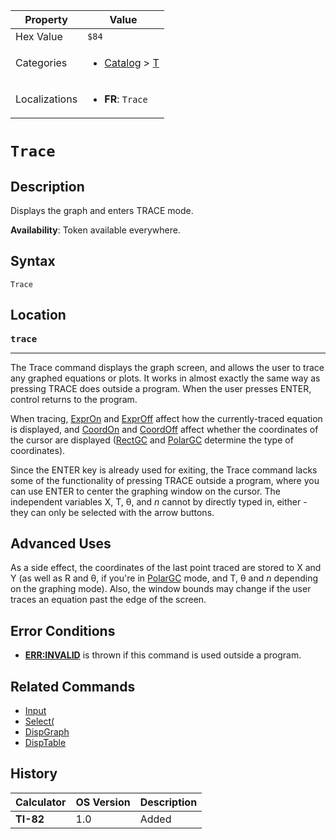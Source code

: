 | Property      | Value |
|---------------|-------|
| Hex Value     | `$84`|
| Categories    | <ul><li>[Catalog](<../categories/Catalog.md>) > [T](<../categories/Catalog.md#T>)</li></ul> |
| Localizations | <ul><li><b>FR</b>: `Trace`</li></ul> |

# `Trace`

## Description
Displays the graph and enters TRACE mode.


<b>Availability</b>: Token available everywhere.

## Syntax
`Trace`

## Location
<tt><kbd><b>trace</b></kbd></tt>
<hr>

The Trace command displays the graph screen, and allows the user to trace any graphed equations or plots. It works in almost exactly the same way as pressing TRACE does outside a program. When the user presses ENTER, control returns to the program.

When tracing, [ExprOn](/expron) and [ExprOff](/exproff) affect how the currently-traced equation is displayed, and [CoordOn](/coordon) and [CoordOff](/coordoff) affect whether the coordinates of the cursor are displayed ([RectGC](/rectgc) and [PolarGC](/polargc) determine the type of coordinates).

Since the ENTER key is already used for exiting, the Trace command lacks some of the functionality of pressing TRACE outside a program, where you can use ENTER to center the graphing window on the cursor. The independent variables X, T, θ, and _n_ cannot by directly typed in, either - they can only be selected with the arrow buttons.

## Advanced Uses

As a side effect, the coordinates of the last point traced are stored to X and Y (as well as R and θ, if you're in [PolarGC](/polargc) mode, and T, θ and _n_ depending on the graphing mode). Also, the window bounds may change if the user traces an equation past the edge of the screen.

## Error Conditions

*   **[ERR:INVALID](/errors#invalid)** is thrown if this command is used outside a program.

## Related Commands

*   [Input](/input)
*   [Select(](/select)
*   [DispGraph](/dispgraph)
*   [DispTable](/disptable)

## History
| Calculator | OS Version | Description |
|------------|------------|-------------|
| <b>TI-82</b> | 1.0 | Added |


